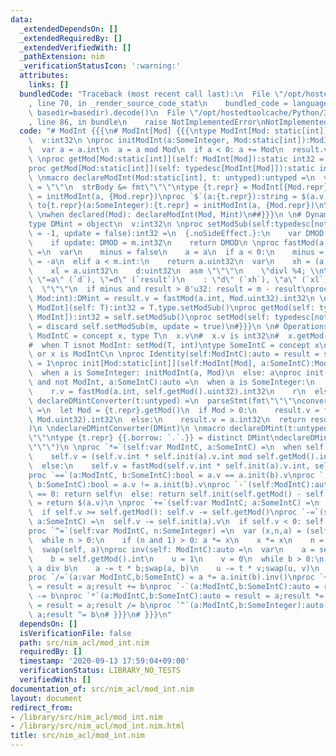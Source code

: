 ```yaml
---
data:
  _extendedDependsOn: []
  _extendedRequiredBy: []
  _extendedVerifiedWith: []
  _pathExtension: nim
  _verificationStatusIcon: ':warning:'
  attributes:
    links: []
  bundledCode: "Traceback (most recent call last):\n  File \"/opt/hostedtoolcache/Python/3.8.5/x64/lib/python3.8/site-packages/onlinejudge_verify/documentation/build.py\"\
    , line 70, in _render_source_code_stat\n    bundled_code = language.bundle(stat.path,\
    \ basedir=basedir).decode()\n  File \"/opt/hostedtoolcache/Python/3.8.5/x64/lib/python3.8/site-packages/onlinejudge_verify/languages/nim.py\"\
    , line 86, in bundle\n    raise NotImplementedError\nNotImplementedError\n"
  code: "# ModInt {{{\n# ModInt[Mod] {{{\ntype ModInt[Mod: static[int]] = object\n\
    \  v:int32\n \nproc initModInt(a:SomeInteger, Mod:static[int]):ModInt[Mod] =\n\
    \  var a = a.int\n  a = a mod Mod\n  if a < 0: a += Mod\n  result.v = a.int32\n\
    \ \nproc getMod[Mod:static[int]](self: ModInt[Mod]):static int32 = self.Mod\n\
    proc getMod[Mod:static[int]](self: typedesc[ModInt[Mod]]):static int32 = self.Mod\n\
    \ \nmacro declareModInt(Mod:static[int], t: untyped):untyped =\n  var strBody\
    \ = \"\"\n  strBody &= fmt\"\"\"\ntype {t.repr} = ModInt[{Mod.repr}]\nproc init{t.repr}(a:SomeInteger):{t.repr}\
    \ = initModInt(a, {Mod.repr})\nproc `$`(a:{t.repr}):string = $(a.v)\nconverter\
    \ to{t.repr}(a:SomeInteger):{t.repr} = initModInt(a, {Mod.repr})\n\"\"\"\n  parseStmt(strBody)\n\
    \ \nwhen declared(Mod): declareModInt(Mod, Mint)\n##}}}\n \n# DynamicModInt {{{\n\
    type DMint = object\n  v:int32\n \nproc setModSub(self:typedesc[not ModInt], m:int\
    \ = -1, update = false):int32 =\n  {.noSideEffect.}:\n    var DMOD {.global.}:int32\n\
    \    if update: DMOD = m.int32\n    return DMOD\n \nproc fastMod(a:int,m:uint32):uint32{.inline.}\
    \ =\n  var\n    minus = false\n    a = a\n  if a < 0:\n    minus = true\n    a\
    \ = -a\n  elif a < m.int:\n    return a.uint32\n  var\n    xh = (a shr 32).uint32\n\
    \    xl = a.uint32\n    d:uint32\n  asm \"\"\"\n    \"divl %4; \\n\\t\"\n    :\
    \ \"=a\" (`d`), \"=d\" (`result`)\n    : \"d\" (`xh`), \"a\" (`xl`), \"r\" (`m`)\n\
    \  \"\"\"\n  if minus and result > 0'u32: result = m - result\nproc initDMint(a:SomeInteger,\
    \ Mod:int):DMint = result.v = fastMod(a.int, Mod.uint32).int32\n \nproc getMod[T:not\
    \ ModInt](self: T):int32 = T.type.setModSub()\nproc getMod(self: typedesc[not\
    \ ModInt]):int32 = self.setModSub()\nproc setMod(self: typedesc[not ModInt], m:int)\
    \ = discard self.setModSub(m, update = true)\n#}}}\n \n# Operations {{{\ntype\
    \ ModIntC = concept x, type T\n  x.v\n#  x.v is int32\n#  x.getMod() is int32\n\
    #  when T isnot ModInt: setMod(T, int)\ntype SomeIntC = concept x\n  x is SomeInteger\
    \ or x is ModIntC\n \nproc Identity(self:ModIntC):auto = result = self;result.v\
    \ = 1\nproc init[Mod:static[int]](self:ModInt[Mod], a:SomeIntC):ModInt[Mod] =\n\
    \  when a is SomeInteger: initModInt(a, Mod)\n  else: a\nproc init(self:ModIntC\
    \ and not ModInt, a:SomeIntC):auto =\n  when a is SomeInteger:\n    var r = self.type.default\n\
    \    r.v = fastMod(a.int, self.getMod().uint32).int32\n    r\n  else: a\n \nmacro\
    \ declareDMintConverter(t:untyped) =\n  parseStmt(fmt\"\"\"\nconverter to{t.repr}(a:SomeInteger):{t.repr}\
    \ =\n  let Mod = {t.repr}.getMod()\n  if Mod > 0:\n    result.v = fastMod(a.int,\
    \ Mod.uint32).int32\n  else:\n    result.v = a.int32\n  return result\n\"\"\"\
    )\n \ndeclareDMintConverter(DMint)\n \nmacro declareDMint(t:untyped) =\n  parseStmt(fmt\"\
    \"\"\ntype {t.repr} {{.borrow: `.`.}} = distinct DMint\ndeclareDMintConverter({t.repr})\n\
    \"\"\")\n \nproc `*=`(self:var ModIntC, a:SomeIntC) =\n  when self is ModInt:\n\
    \    self.v = (self.v.int * self.init(a).v.int mod self.getMod().int).int32\n\
    \  else:\n    self.v = fastMod(self.v.int * self.init(a).v.int, self.getMod().uint32).int32\n\
    proc `==`(a:ModIntC, b:SomeIntC):bool = a.v == a.init(b).v\nproc `!=`(a:ModIntC,\
    \ b:SomeIntC):bool = a.v != a.init(b).v\nproc `-`(self:ModIntC):auto =\n  if self.v\
    \ == 0: return self\n  else: return self.init(self.getMod() - self.v)\nproc `$`(a:ModIntC):string\
    \ = return $(a.v)\n \nproc `+=`(self:var ModIntC; a:SomeIntC) =\n  self.v += self.init(a).v\n\
    \  if self.v >= self.getMod(): self.v -= self.getMod()\nproc `-=`(self:var ModIntC,\
    \ a:SomeIntC) =\n  self.v -= self.init(a).v\n  if self.v < 0: self.v += self.getMod()\n\
    proc `^=`(self:var ModIntC, n:SomeInteger) =\n  var (x,n,a) = (self,n,self.Identity)\n\
    \  while n > 0:\n    if (n and 1) > 0: a *= x\n    x *= x\n    n = (n shr 1)\n\
    \  swap(self, a)\nproc inv(self: ModIntC):auto =\n  var\n    a = self.v.int\n\
    \    b = self.getMod().int\n    u = 1\n    v = 0\n  while b > 0:\n    let t =\
    \ a div b\n    a -= t * b;swap(a, b)\n    u -= t * v;swap(u, v)\n  return self.init(u)\n\
    proc `/=`(a:var ModIntC,b:SomeIntC) = a *= a.init(b).inv()\nproc `+`(a:ModIntC,b:SomeIntC):auto\
    \ = result = a;result += b\nproc `-`(a:ModIntC,b:SomeIntC):auto = result = a;result\
    \ -= b\nproc `*`(a:ModIntC,b:SomeIntC):auto = result = a;result *= b\nproc `/`(a:ModIntC,b:SomeIntC):auto\
    \ = result = a;result /= b\nproc `^`(a:ModIntC,b:SomeInteger):auto = result =\
    \ a;result ^= b\n# }}}\n# }}}\n"
  dependsOn: []
  isVerificationFile: false
  path: src/nim_acl/mod_int.nim
  requiredBy: []
  timestamp: '2020-09-13 17:59:04+09:00'
  verificationStatus: LIBRARY_NO_TESTS
  verifiedWith: []
documentation_of: src/nim_acl/mod_int.nim
layout: document
redirect_from:
- /library/src/nim_acl/mod_int.nim
- /library/src/nim_acl/mod_int.nim.html
title: src/nim_acl/mod_int.nim
---
```

